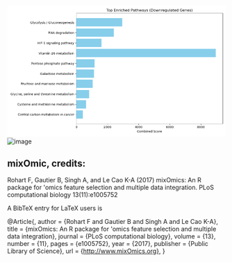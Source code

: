 <img src="https://github.com/kris96tian/MOmics_thesis/blob/main/METHODS/mixOmics/Breast_cancer/ENRICHMENT/downregulated_enrichment_plot.png?raw=true" alt="downregulated_enrichment_plot.png"/>![image](https://github.com/user-attachments/assets/b2fa6ca6-94bb-46c3-9ff6-5b450fce85da)





## mixOmic, credits:
  Rohart F, Gautier B, Singh A, and Le Cao K-A (2017) mixOmics: An R
  package for 'omics feature selection and multiple data integration.
  PLoS computational biology 13(11):e1005752

A BibTeX entry for LaTeX users is

  @Article{,
    author = {Rohart F and Gautier B and Singh A and Le Cao K-A},
    title = {mixOmics: An R package for 'omics feature selection and multiple data integration},
    journal = {PLoS computational biology},
    volume = {13},
    number = {11},
    pages = {e1005752},
    year = {2017},
    publisher = {Public Library of Science},
    url = {http://www.mixOmics.org},
  }
